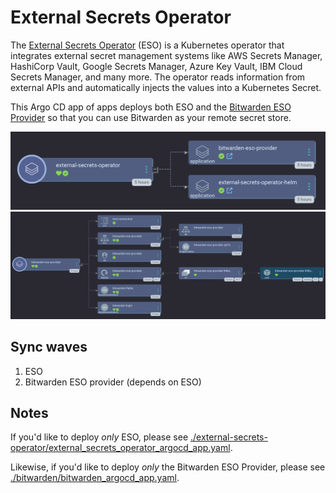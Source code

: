 # External Secrets Operator

The [External Secrets Operator](https://external-secrets.io/latest/) (ESO) is a Kubernetes operator that integrates external secret management systems like AWS Secrets Manager, HashiCorp Vault, Google Secrets Manager, Azure Key Vault, IBM Cloud Secrets Manager, and many more. The operator reads information from external APIs and automatically injects the values into a Kubernetes Secret.

This Argo CD app of apps deploys both ESO and the [Bitwarden ESO Provider](https://github.com/jessebot/bitwarden-eso-provider/) so that you can use Bitwarden as your remote secret store.

<img src="./screenshots/eso.png">
<img src="./screenshots/bweso.png">

## Sync waves
1. ESO
2. Bitwarden ESO provider (depends on ESO)

## Notes
If you'd like to deploy *only* ESO, please see [./external-secrets-operator/external_secrets_operator_argocd_app.yaml](./external-secrets-operator/external_secrets_operator_argocd_app.yaml).

Likewise, if you'd like to deploy *only* the Bitwarden ESO Provider, please see [./bitwarden/bitwarden_argocd_app.yaml](./bitwarden/bitwarden_argocd_app.yaml).
